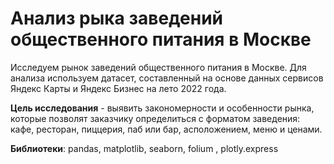 # Анализ рыка заведений общественного питания в Москве
Исследуем рынок заведений общественного питания в Москве. Для анализа используем датасет, составленный на основе данных сервисов Яндекс Карты и Яндекс Бизнес на лето 2022 года. 

**Цель исследования** - выявить закономерности и особенности рынка, которые позволят заказчику определиться с форматом заведения: кафе, ресторан, пиццерия, паб или бар, асположением, меню и ценами.

**Библиотеки**: pandas, matplotlib, seaborn, folium , plotly.express
